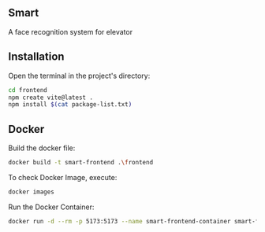 ## Smart

A face recognition system for elevator

## Installation

Open the terminal in the project's directory:

```bash
cd frontend
npm create vite@latest .
npm install $(cat package-list.txt)
```

## Docker

Build the docker file:

```bash
docker build -t smart-frontend .\frontend
```

To check Docker Image, execute:

```bash
docker images
```

Run the Docker Container:

```bash
docker run -d --rm -p 5173:5173 --name smart-frontend-container smart-frontend
```